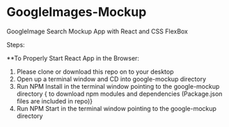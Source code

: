 # GoogleImages-Mockup
GoogleImage Search Mockup App with React and CSS FlexBox

Steps:

**To Properly Start React App in the Browser:

1. Please clone or download this repo on to your desktop
2. Open up a terminal window and CD into google-mockup directory 
3. Run NPM Install in the terminal window pointing to the google-mockup directory { to download npm modules and dependencies (Package.json files are included in repo)}
4. Run NPM Start in the terminal window pointing to the google-mockup directory
